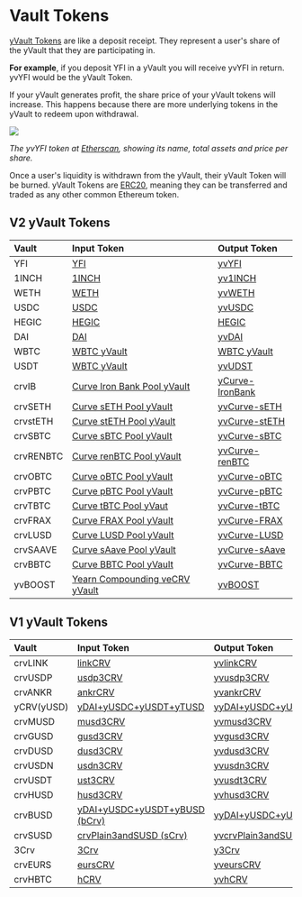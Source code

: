 # Vault Tokens

[yVault Tokens](https://docs.yearn.finance/resources/defi-glossary#ytoken) are like a deposit receipt. They represent a user's share of the yVault that they are participating in.

**For example**, if you deposit YFI in a yVault you will receive yvYFI in return. yvYFI would be the yVault Token.

If your yVault generates profit, the share price of your yVault tokens will increase. This happens because there are more underlying tokens in the yVault to redeem upon withdrawal.

![](https://i.imgur.com/OtK6kAA.png)

*The yvYFI token at [Etherscan](https://etherscan.io/token/0xE14d13d8B3b85aF791b2AADD661cDBd5E6097Db1#readContract), showing its name, total assets and price per share.*

Once a user's liquidity is withdrawn from the yVault, their yVault Token will be burned. yVault Tokens are [ERC20](https://docs.ethhub.io/built-on-ethereum/erc-token-standards/erc20/), meaning they can be transferred and traded as any other common Ethereum token.

## V2 yVault Tokens

| Vault | Input Token | Output Token | 
| :--- | :--- | :--- | 
| YFI | [YFI](https://etherscan.io/token/0x0bc529c00c6401aef6d220be8c6ea1667f6ad93e) | [yvYFI](https://etherscan.io/token/0xE14d13d8B3b85aF791b2AADD661cDBd5E6097Db1) |
| 1INCH | [1INCH](https://etherscan.io/token/0x111111111117dc0aa78b770fa6a738034120c302) | [yv1INCH](https://etherscan.io/token/0xB8C3B7A2A618C552C23B1E4701109a9E756Bab67) |
| WETH | [WETH](https://etherscan.io/token/0xc02aaa39b223fe8d0a0e5c4f27ead9083c756cc2) | [yvWETH](https://etherscan.io/token/0xa9fE4601811213c340e850ea305481afF02f5b28) |
| USDC | [USDC](https://etherscan.io/token/0xa0b86991c6218b36c1d19d4a2e9eb0ce3606eb48) | [yvUSDC](https://etherscan.io/token/0x5f18c75abdae578b483e5f43f12a39cf75b973a9) |
| HEGIC | [HEGIC](https://etherscan.io/token/0x584bC13c7D411c00c01A62e8019472dE68768430) | [HEGIC](https://etherscan.io/token/0x584bC13c7D411c00c01A62e8019472dE68768430) |
| DAI | [DAI](https://etherscan.io/token/0x6b175474e89094c44da98b954eedeac495271d0f) | [yvDAI](https://etherscan.io/token/0x19d3364a399d251e894ac732651be8b0e4e85001) |
| WBTC | [WBTC yVault](https://etherscan.io/address/0xcb550a6d4c8e3517a939bc79d0c7093eb7cf56b5) | [WBTC yVault](https://etherscan.io/address/0xcb550a6d4c8e3517a939bc79d0c7093eb7cf56b5) |
| USDT | [WBTC yVault](https://etherscan.io/address/0xcb550a6d4c8e3517a939bc79d0c7093eb7cf56b5) | [yvUDST](https://etherscan.io/token/0x7Da96a3891Add058AdA2E826306D812C638D87a7) |
| crvIB | [Curve Iron Bank Pool yVault](https://etherscan.io/address/0x27b7b1ad7288079A66d12350c828D3C00A6F07d7) | [yCurve-IronBank](https://etherscan.io/token/0x27b7b1ad7288079A66d12350c828D3C00A6F07d7) |
| crvSETH | [Curve sETH Pool yVault](https://etherscan.io/address/0x986b4AFF588a109c09B50A03f42E4110E29D353F) | [yvCurve-sETH](https://etherscan.io/token/0x986b4AFF588a109c09B50A03f42E4110E29D353F) |
| crvstETH | [Curve stETH Pool yVault](https://etherscan.io/address/0xdcd90c7f6324cfa40d7169ef80b12031770b4325) | [yvCurve-stETH](https://etherscan.io/token/0xdcd90c7f6324cfa40d7169ef80b12031770b4325) |
| crvSBTC | [Curve sBTC Pool yVault](https://etherscan.io/address/0x8414Db07a7F743dEbaFb402070AB01a4E0d2E45e) | [yvCurve-sBTC](https://etherscan.io/token/0x8414Db07a7F743dEbaFb402070AB01a4E0d2E45e) |
| crvRENBTC | [Curve renBTC Pool yVault](https://etherscan.io/address/0x7047F90229a057C13BF847C0744D646CFb6c9E1A) | [yvCurve-renBTC](https://etherscan.io/token/0x7047F90229a057C13BF847C0744D646CFb6c9E1A) |
| crvOBTC | [Curve oBTC Pool yVault](https://etherscan.io/address/0xe9Dc63083c464d6EDcCFf23444fF3CFc6886f6FB) | [yvCurve-oBTC](https://etherscan.io/token/0xe9Dc63083c464d6EDcCFf23444fF3CFc6886f6FB) |
| crvPBTC | [Curve pBTC Pool yVault](https://etherscan.io/address/0x3c5DF3077BcF800640B5DAE8c91106575a4826E6) | [yvCurve-pBTC](https://etherscan.io/token/0x3c5DF3077BcF800640B5DAE8c91106575a4826E6) | 
| crvTBTC | [Curve tBTC Pool yVaut](https://etherscan.io/address/0x23D3D0f1c697247d5e0a9efB37d8b0ED0C464f7f) | [yvCurve-tBTC](https://etherscan.io/token/0x23D3D0f1c697247d5e0a9efB37d8b0ED0C464f7f) | 
| crvFRAX | [Curve FRAX Pool yVault](https://etherscan.io/address/0xB4AdA607B9d6b2c9Ee07A275e9616B84AC560139#code) | [yvCurve-FRAX](https://etherscan.io/token/0xB4AdA607B9d6b2c9Ee07A275e9616B84AC560139) | 
| crvLUSD | [Curve LUSD Pool yVault](https://etherscan.io/address/0x5fA5B62c8AF877CB37031e0a3B2f34A78e3C56A6#code) | [yvCurve-LUSD](https://etherscan.io/token/0x5fA5B62c8AF877CB37031e0a3B2f34A78e3C56A6) | 
| crvSAAVE | [Curve sAave Pool yVault](https://etherscan.io/address/0xb4D1Be44BfF40ad6e506edf43156577a3f8672eC#code) | [yvCurve-sAave](https://etherscan.io/token/0xb4D1Be44BfF40ad6e506edf43156577a3f8672eC) | 
| crvBBTC | [Curve BBTC Pool yVault](https://etherscan.io/address/0x8fA3A9ecd9EFb07A8CE90A6eb014CF3c0E3B32Ef) | [yvCurve-BBTC](https://etherscan.io/token/0x8fA3A9ecd9EFb07A8CE90A6eb014CF3c0E3B32Ef) | 
| yvBOOST | [Yearn Compounding veCRV yVault](https://etherscan.io/address/0x9d409a0A012CFbA9B15F6D4B36Ac57A46966Ab9a) | [yvBOOST](https://etherscan.io/token/0x9d409a0A012CFbA9B15F6D4B36Ac57A46966Ab9a) | 

## V1 yVault Tokens

| Vault | Input Token | Output Token |
| :--- | :--- | :--- |
| crvLINK | [linkCRV](https://etherscan.io/token/0xcee60cfa923170e4f8204ae08b4fa6a3f5656f3a) | [yvlinkCRV](https://etherscan.io/token/0x96Ea6AF74Af09522fCB4c28C269C26F59a31ced6) |
| crvUSDP | [usdp3CRV](https://etherscan.io/token/0x7Eb40E450b9655f4B3cC4259BCC731c63ff55ae6) | [yvusdp3CRV](https://etherscan.io/token/0x1B5eb1173D2Bf770e50F10410C9a96F7a8eB6e75) |
| crvANKR | [ankrCRV](https://etherscan.io/token/0xaA17A236F2bAdc98DDc0Cf999AbB47D47Fc0A6Cf) | [yvankrCRV](https://etherscan.io/token/0xE625F5923303f1CE7A43ACFEFd11fd12f30DbcA4) |
| yCRV\(yUSD\) | [yDAI+yUSDC+yUSDT+yTUSD](https://etherscan.io/token/0xdF5e0e81Dff6FAF3A7e52BA697820c5e32D806A8) | [yyDAI+yUSDC+yUSDT+yTUSD](https://etherscan.io/token/0x5dbcf33d8c2e976c6b560249878e6f1491bca25c) |
| crvMUSD | [musd3CRV](https://etherscan.io/token/0x1AEf73d49Dedc4b1778d0706583995958Dc862e6) | [yvmusd3CRV](https://etherscan.io/token/0x0FCDAeDFb8A7DfDa2e9838564c5A1665d856AFDF) |
| crvGUSD | [gusd3CRV](https://etherscan.io/token/0xD2967f45c4f384DEEa880F807Be904762a3DeA07) | [yvgusd3CRV](https://etherscan.io/token/0xcC7E70A958917cCe67B4B87a8C30E6297451aE98) |
| crvDUSD | [dusd3CRV](https://etherscan.io/token/0x3a664Ab939FD8482048609f652f9a0B0677337B9) | [yvdusd3CRV](https://etherscan.io/address/0x8e6741b456a074F0Bc45B8b82A755d4aF7E965dF#code) |
| crvUSDN | [usdn3CRV](https://etherscan.io/token/0x4f3E8F405CF5aFC05D68142F3783bDfE13811522) | [yvusdn3CRV](https://etherscan.io/token/0xFe39Ce91437C76178665D64d7a2694B0f6f17fE3) |
| crvUSDT | [ust3CRV](https://etherscan.io/token/0x94e131324b6054c0D789b190b2dAC504e4361b53) | [yvusdt3CRV](https://etherscan.io/token/0xF6C9E9AF314982A4b38366f4AbfAa00595C5A6fC) |
| crvHUSD | [husd3CRV](https://etherscan.io/token/0x5B5CFE992AdAC0C9D48E05854B2d91C73a003858) | [yvhusd3CRV](https://etherscan.io/token/0x39546945695DCb1c037C836925B355262f551f55) |
| crvBUSD | [yDAI+yUSDC+yUSDT+yBUSD \(bCrv\)](https://etherscan.io/token/0x3B3Ac5386837Dc563660FB6a0937DFAa5924333B) | [yyDAI+yUSDC+yUSDT+yBUSD](https://etherscan.io/token/0x2994529C0652D127b7842094103715ec5299bBed) |
| crvSUSD | [crvPlain3andSUSD \(sCrv\)](https://etherscan.io/token/0xC25a3A3b969415c80451098fa907EC722572917F) | [yvcrvPlain3andSUSD](https://etherscan.io/token/0x5533ed0a3b83F70c3c4a1f69Ef5546D3D4713E44) |
| 3Crv | [3Crv](https://etherscan.io/token/0x6c3F90f043a72FA612cbac8115EE7e52BDe6E490) | [y3Crv](https://etherscan.io/token/0x9cA85572E6A3EbF24dEDd195623F188735A5179f) |
| crvEURS | [eursCRV](https://etherscan.io/token/0x194eBd173F6cDacE046C53eACcE9B953F28411d1) | [yveursCRV](https://etherscan.io/token/0x98B058b2CBacF5E99bC7012DF757ea7CFEbd35BC) |
| crvHBTC | [hCRV](https://etherscan.io/token/0xb19059ebb43466C323583928285a49f558E572Fd) | [yvhCRV](https://etherscan.io/token/0x46AFc2dfBd1ea0c0760CAD8262A5838e803A37e5) |

